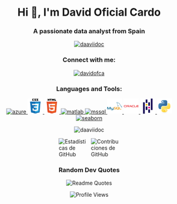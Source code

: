 <h1 align="center">Hi 👋, I'm David Oficial Cardo</h1>
<h3 align="center">A passionate data analyst from Spain</h3>

<p align="center">
  <a href="https://github.com/ryo-ma/github-profile-trophy">
    <img src="https://github-profile-trophy.vercel.app/?username=daaviidoc" alt="daaviidoc" />
  </a>
</p>

<h3 align="center">Connect with me:</h3>
<p align="center">
  <a href="https://linkedin.com/in/davidofca" target="blank">
    <img src="https://raw.githubusercontent.com/rahuldkjain/github-profile-readme-generator/master/src/images/icons/Social/linked-in-alt.svg" alt="davidofca" height="30" width="40" />
  </a>
</p>

<h3 align="center">Languages and Tools:</h3>
<p align="center">
  <a href="https://azure.microsoft.com/en-in/" target="_blank">
    <img src="https://www.vectorlogo.zone/logos/microsoft_azure/microsoft_azure-icon.svg" alt="azure" width="40" height="40"/>
  </a>
  <a href="https://www.w3schools.com/css/" target="_blank">
    <img src="https://raw.githubusercontent.com/devicons/devicon/master/icons/css3/css3-original-wordmark.svg" alt="css3" width="40" height="40"/>
  </a>
  <a href="https://www.w3.org/html/" target="_blank">
    <img src="https://raw.githubusercontent.com/devicons/devicon/master/icons/html5/html5-original-wordmark.svg" alt="html5" width="40" height="40"/>
  </a>
  <a href="https://www.mathworks.com/" target="_blank">
    <img src="https://upload.wikimedia.org/wikipedia/commons/2/21/Matlab_Logo.png" alt="matlab" width="40" height="40"/>
  </a>
  <a href="https://www.microsoft.com/en-us/sql-server" target="_blank">
    <img src="https://www.svgrepo.com/show/303229/microsoft-sql-server-logo.svg" alt="mssql" width="40" height="40"/>
  </a>
  <a href="https://www.mysql.com/" target="_blank">
    <img src="https://raw.githubusercontent.com/devicons/devicon/master/icons/mysql/mysql-original-wordmark.svg" alt="mysql" width="40" height="40"/>
  </a>
  <a href="https://www.oracle.com/" target="_blank">
    <img src="https://raw.githubusercontent.com/devicons/devicon/master/icons/oracle/oracle-original.svg" alt="oracle" width="40" height="40"/>
  </a>
  <a href="https://pandas.pydata.org/" target="_blank">
    <img src="https://raw.githubusercontent.com/devicons/devicon/2ae2a900d2f041da66e950e4d48052658d850630/icons/pandas/pandas-original.svg" alt="pandas" width="40" height="40"/>
  </a>
  <a href="https://www.python.org" target="_blank">
    <img src="https://raw.githubusercontent.com/devicons/devicon/master/icons/python/python-original.svg" alt="python" width="40" height="40"/>
  </a>
  <a href="https://seaborn.pydata.org/" target="_blank">
    <img src="https://seaborn.pydata.org/_images/logo-mark-lightbg.svg" alt="seaborn" width="40" height="40"/>
  </a>
</p>

<p align="center">
  <img src="https://github-readme-stats.vercel.app/api/top-langs?username=daaviidoc&show_icons=true&locale=en&layout=compact" alt="daaviidoc" />
</p>

<p align="center">
  <div style="display: flex; justify-content: center; align-items: center;">
    <img src="https://github-readme-stats.vercel.app/api?username=daaviidoc&show_icons=true&locale=en" alt="Estadísticas de GitHub" style="max-width: 15%; margin-right: 5px;" />
    <img src="https://github-readme-streak-stats.herokuapp.com/?user=daaviidoc" alt="Contribuciones de GitHub" style="max-width: 15%; margin-left: 5px;" />
  </div>
</p>

<h3 align="center">Random Dev Quotes</h3>
<p align="center">
  <img src="https://quotes-github-readme.vercel.app/api?type=horizontal&theme=dark" alt="Readme Quotes" />
</p>

<p align="center">
  <img src="https://visitcount.itsvg.in/api?id=DaaviidOC&icon=0&color=0" alt="Profile Views" />
</p>
